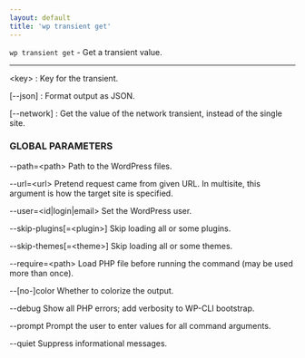 ```yaml
---
layout: default
title: 'wp transient get'
---
```


`wp transient get` - Get a transient value.

<hr />

&lt;key&gt;
: Key for the transient.

[\--json]
: Format output as JSON.

[\--network]
: Get the value of the network transient, instead of the single site.

### GLOBAL PARAMETERS

  \--path=&lt;path&gt;
      Path to the WordPress files.

  \--url=&lt;url&gt;
      Pretend request came from given URL. In multisite, this argument is how the target site is specified.

  \--user=&lt;id|login|email&gt;
      Set the WordPress user.

  \--skip-plugins[=&lt;plugin&gt;]
      Skip loading all or some plugins.

  \--skip-themes[=&lt;theme&gt;]
      Skip loading all or some themes.

  \--require=&lt;path&gt;
      Load PHP file before running the command (may be used more than once).

  \--[no-]color
      Whether to colorize the output.

  \--debug
      Show all PHP errors; add verbosity to WP-CLI bootstrap.

  \--prompt
      Prompt the user to enter values for all command arguments.

  \--quiet
      Suppress informational messages.



